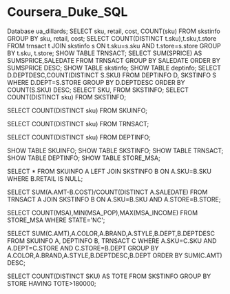 # Coursera_Duke_SQL

Database ua_dillards;
SELECT sku, retail, cost, COUNT(sku)
FROM skstinfo
GROUP BY sku, retail, cost;
SELECT COUNT(DISTINCT t.sku),t.sku,t.store
FROM trnsact t JOIN skstinfo s
  ON t.sku=s.sku AND t.store=s.store
GROUP BY t.sku, t.store;
SHOW TABLE TRNSACT;
SELECT SUM(SPRICE) AS SUMSPRICE,SALEDATE
FROM TRNSACT
GROUP BY SALEDATE
ORDER BY SUMSPRICE DESC;
SHOW TABLE skstinfo;
SHOW TABLE deptinfo;
SELECT D.DEPTDESC,COUNT(DISTINCT S.SKU)
FROM DEPTINFO D, SKSTINFO S
WHERE D.DEPT=S.STORE
GROUP BY D.DEPTDESC
ORDER BY COUNT(S.SKU) DESC;
SELECT SKU,
FROM SKSTINFO;
SELECT COUNT(DISTINCT sku)
FROM SKSTINFO;

SELECT COUNT(DISTINCT sku)
FROM SKUINFO;

SELECT COUNT(DISTINCT sku)
FROM TRNSACT;

SELECT COUNT(DISTINCT sku)
FROM DEPTINFO;

SHOW TABLE SKUINFO;
SHOW TABLE SKSTINFO;
SHOW TABLE TRNSACT;
SHOW TABLE DEPTINFO;
SHOW TABLE STORE_MSA;

SELECT *
FROM SKUINFO A LEFT JOIN SKSTINFO B ON A.SKU=B.SKU
WHERE B.RETAIL IS NULL;

SELECT SUM(A.AMT-B.COST)/COUNT(DISTINCT A.SALEDATE)
FROM TRNSACT A JOIN SKSTINFO B ON A.SKU=B.SKU AND A.STORE=B.STORE;

SELECT COUNT(MSA),MIN(MSA_POP),MAX(MSA_INCOME)
FROM STORE_MSA
WHERE STATE='NC';

SELECT SUM(C.AMT),A.COLOR,A.BRAND,A.STYLE,B.DEPT,B.DEPTDESC
FROM SKUINFO A, DEPTINFO B, TRNSACT C
WHERE A.SKU=C.SKU AND A.DEPT=C.STORE AND C.STORE=B.DEPT
GROUP BY A.COLOR,A.BRAND,A.STYLE,B.DEPTDESC,B.DEPT
ORDER BY SUM(C.AMT) DESC;

SELECT COUNT(DISTINCT SKU) AS TOTE
FROM SKSTINFO
GROUP BY STORE
HAVING TOTE>180000;

